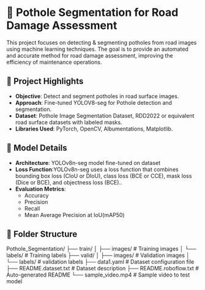 # 🚧 Pothole Segmentation for Road Damage Assessment

This project focuses on detecting & segmenting potholes from road images using machine learning techniques. The goal is to provide an automated and accurate method for road damage assessment, improving the efficiency of maintenance operations.

## 📌 Project Highlights

- **Objective**: Detect and segment potholes in road surface images.
- **Approach**: Fine-tuned YOLOV8-seg for Pothole detection and segmentation.
- **Dataset**: Pothole Image Segmentation Dataset, RDD2022 or equivalent road surface datasets with labeled masks.
- **Libraries Used**: PyTorch, OpenCV, Albumentations, Matplotlib.

## 🧠 Model Details

- **Architecture**: YOLOv8n-seg model fine-tuned on dataset
- **Loss Function**:YOLOv8n-seg uses a loss function that combines bounding box loss (CIoU or DIoU), class loss (BCE or CCE), mask loss (Dice or BCE), and objectness loss (BCE)..
- **Evaluation Metrics**:
  - Accuracy
  - Precision
  - Recall
  - Mean Average Precision at IoU(mAP50)

## 📁 Folder Structure
Pothole_Segmentation/
├── train/
│   ├── images/         # Training images 
│   └── labels/         # Training labels
├── valid/
│   ├── images/          # Validation images
│   └── labels/          # validation labels
├── data1.yaml           # Dataset configuration file
├── README.dataset.txt   # Dataset description
├── README.roboflow.txt  # Auto-generated README 
└── sample_video.mp4     # Sample video to test model



